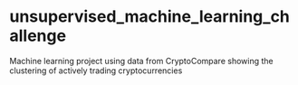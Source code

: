 # unsupervised_machine_learning_challenge
Machine learning project using data from CryptoCompare showing the clustering of actively trading cryptocurrencies
